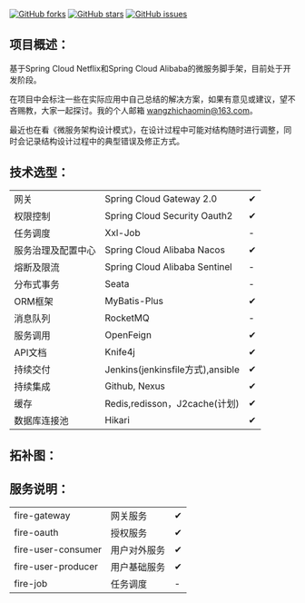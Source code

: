 [![GitHub forks](https://img.shields.io/github/forks/beifei1/fire-cloud?style=flat-square)](https://github.com/beifei1/fire-cloud/network)    [![GitHub stars](https://img.shields.io/github/stars/beifei1/fire-cloud?style=flat-square)](https://github.com/beifei1/fire-cloud/stargazers)   [![GitHub issues](https://img.shields.io/github/issues/beifei1/fire-cloud?style=flat-square)](https://github.com/beifei1/fire-cloud/issues)



## 项目概述：

基于Spring Cloud Netflix和Spring Cloud Alibaba的微服务脚手架，目前处于开发阶段。

在项目中会标注一些在实际应用中自己总结的解决方案，如果有意见或建议，望不吝赐教，大家一起探讨。我的个人邮箱 wangzhichaomin@163.com。

最近也在看《微服务架构设计模式》，在设计过程中可能对结构随时进行调整，同时会记录结构设计过程中的典型错误及修正方式。

## 技术选型：

|                    |                               |   |
| ------------------ | ----------------------------- |---|
| 网关               | Spring Cloud Gateway 2.0      | ✔ |
| 权限控制           | Spring Cloud Security Oauth2  | ✔ |
| 任务调度           | Xxl-Job                       | - |
| 服务治理及配置中心 | Spring Cloud Alibaba Nacos    | ✔ |
| 熔断及限流         | Spring Cloud Alibaba Sentinel | - |
| 分布式事务         | Seata                         | - |
| ORM框架      | MyBatis-Plus        | ✔ |
| 消息队列           | RocketMQ                         | - |
| 服务调用           | OpenFeign                     | ✔ |
| API文档           | Knife4j                     | ✔ |
| 持续交付       | Jenkins(jenkinsfile方式),ansible | ✔ |
| 持续集成 | Github, Nexus | ✔ |
| 缓存           | Redis,redisson，J2cache(计划) | ✔|
| 数据库连接池 | Hikari | ✔ |

## 拓补图：

## 服务说明：

|                    |              |      |
| ------------------ | ------------ | ---- |
| fire-gateway       | 网关服务     | ✔    |
| fire-oauth         | 授权服务     | ✔    |
| fire-user-consumer | 用户对外服务 | ✔    |
| fire-user-producer | 用户基础服务 | ✔    |
| fire-job           | 任务调度     | -    |
